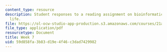 ```yaml
---
content_type: resource
description: Student responses to a reading assignment on bioinformatics and artificial
  life.
file: https://ol-ocw-studio-app-production.s3.amazonaws.com/courses/21a-850j-the-anthropology-of-cybercultures-spring-2009/59d858fa3b83d19e4f46c3dad7429982_MIT21A_850Js09_week7.pdf
file_type: application/pdf
resourcetype: Document
title: Week 7
uid: 59d858fa-3b83-d19e-4f46-c3dad7429982
---
```

